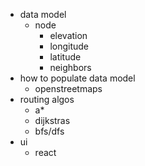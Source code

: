 - data model
	- node 
		- elevation
		- longitude
		- latitude
		- neighbors
- how to populate data model
	- openstreetmaps
- routing algos
	- a*
	- dijkstras
	- bfs/dfs
- ui
	- react

